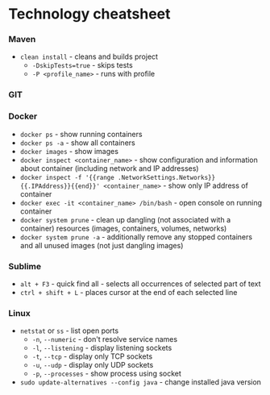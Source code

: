# Technology cheatsheet

### Maven
* `clean install` - cleans and builds project
    * `-DskipTests=true` - skips tests
    * `-P <profile_name>` - runs with profile
### GIT

### Docker
* `docker ps` - show running containers
* `docker ps -a` - show all containers
* `docker images` - show images
* `docker inspect <container_name>` - show configuration and information about container (including network and IP addresses) 
* `docker inspect -f '{{range .NetworkSettings.Networks}}{{.IPAddress}}{{end}}' <container_name>` - show only IP address of container
* `docker exec -it <container_name> /bin/bash` - open console on running container
* `docker system prune` - clean up dangling (not associated with a container) resources (images, containers, volumes, networks)
* `docker system prune -a` - additionally remove any stopped containers and all unused images (not just dangling images)

### Sublime
* `alt + F3` - quick find all - selects all occurrences of selected part of text
* `ctrl + shift + L` - places cursor at the end of each selected line

### Linux
* `netstat` or `ss` - list open ports
    * `-n`, `--numeric` - don't resolve service names
    * `-l`, `--listening` - display listening sockets
    * `-t`, `--tcp` - display only TCP sockets
    * `-u`, `--udp` - display only UDP sockets
    * `-p`, `--processes` - show process using socket
* `sudo update-alternatives --config java` - change installed java version
    
